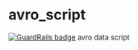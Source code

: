 # avro_script
[![GuardRails badge](https://api.guardrails.io/v2/badges/sangshuduo/avro_script.svg?token=0b79bd3210aea4b6d22432aa5564415bd7b6d9e0ede0f20c15f8bc0da59d358f&provider=github)](https://dashboard.guardrails.io/gh/sangshuduo/76701)
avro data script
